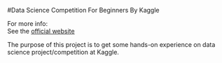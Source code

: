 #Data Science Competition For Beginners By Kaggle

For more info:  
See the [official website](https://www.kaggle.com/c/titanic)  
  
The purpose of this project is to get some hands-on experience on data science project/competition at Kaggle.


